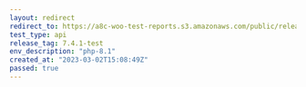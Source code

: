 ```yaml
---
layout: redirect
redirect_to: https://a8c-woo-test-reports.s3.amazonaws.com/public/release/7.4.1-test/php-8.1/api/index.html
test_type: api
release_tag: 7.4.1-test
env_description: "php-8.1"
created_at: "2023-03-02T15:08:49Z"
passed: true
---
```

